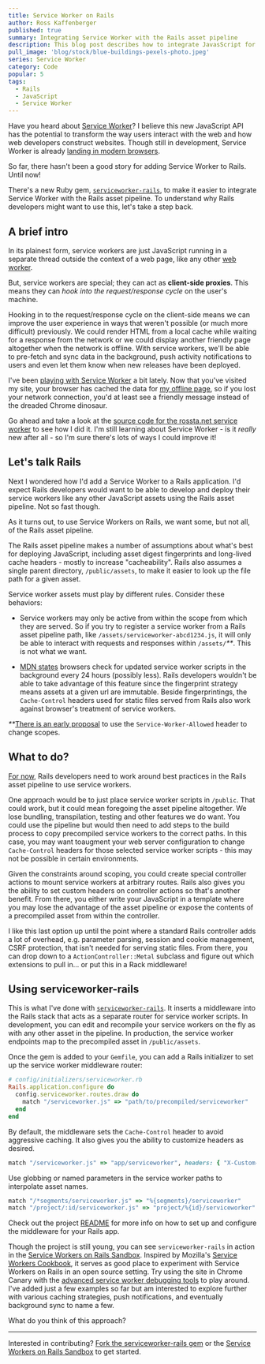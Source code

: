 ```yaml
---
title: Service Worker on Rails
author: Ross Kaffenberger
published: true
summary: Integrating Service Worker with the Rails asset pipeline
description: This blog post describes how to integrate JavasScript for the new Service Worker API into Ruby and Rails applications that use Sprockets for the Rails asset pipeline.
pull_image: 'blog/stock/blue-buildings-pexels-photo.jpeg'
series: Service Worker
category: Code
popular: 5
tags:
  - Rails
  - JavaScript
  - Service Worker
---
```


Have you heard about [Service
Worker](https://developer.mozilla.org/en-US/docs/Web/API/Web_Workers_API)? I
believe this new JavaScript API has the potential to transform the way users
interact with the web and how web developers construct websites. Though still in
development, Service Worker is already [landing in modern
browsers](https://jakearchibald.github.io/isserviceworkerready/).

So far, there hasn't been a good story for adding Service Worker to Rails. Until
now!

There's a new Ruby gem, [`serviceworker-rails`](https://github.com/rossta/serviceworker-rails), to make it easier to integrate Service Worker with the Rails asset pipeline. To understand why Rails developers might want to use this, let's take a step back.

## A brief intro

In its plainest form, service workers are just JavaScript running in a separate thread outside the context of a web page, like any other [web worker](https://developer.mozilla.org/en-US/docs/Web/API/Web_Workers_API).

But, service workers are special; they can act as **client-side proxies**. This means they can *hook into the request/response cycle* on the user's machine.

Hooking in to the request/response cycle on the client-side means we can improve the user experience in ways that weren't possible (or much more difficult) previously. We could render HTML from a local cache while waiting for a response from the network or we could display another friendly page altogether when the network is offline. With service workers, we'll be able to pre-fetch and sync data in the background, push activity notifications to users and even let them know when new releases have been deployed.

I've been [playing with Service Worker](/blog/adding-serviceworker-to-a-simple-website.html) a bit lately. Now that you've visited my site, your browser has cached the data for [my offline page](/offline.html), so if you lost your network connection, you'd at least see a friendly message instead of the dreaded Chrome dinosaur.

Go ahead and take a look at the [source code for the rossta.net service worker](https://github.com/rossta/rossta.github.com/blob/45b67d326bb1118c9e0743ae74e1a5ca570a5947/source/assets/javascripts/serviceworker.js) to see how I did it. I'm still learning about Service Worker - is it *really* new after all - so I'm sure there's lots of ways I could improve it!

## Let's talk Rails

Next I wondered how I'd add a Service Worker to a Rails application. I'd expect Rails developers would want to be able to develop and deploy their service workers like any other JavaScript assets using the Rails asset pipeline. Not so fast though.

As it turns out, to use Service Workers on Rails, we want some, but not all, of the Rails asset pipeline.

The Rails asset pipeline makes a number of assumptions about what's best for deploying JavaScript, including asset digest fingerprints and long-lived cache headers - mostly to increase "cacheability". Rails also assumes a single parent directory, `/public/assets`, to make it easier to look up the file path for a given asset.

Service worker assets must play by different rules. Consider these behaviors:

* Service workers may only be active from within the scope from which they are
served. So if you try to register a service worker from a Rails asset pipeline
path, like `/assets/serviceworker-abcd1234.js`, it will only be able to interact
with requests and responses within `/assets/`<em>**</em>. This is not what we want.

* [MDN states](https://developer.mozilla.org/en-US/docs/Web/API/Service_Worker_API#Download_install_and_activate) browsers check for updated service worker scripts in the background every 24 hours (possibly less). Rails developers wouldn't be able to take advantage of this feature since the fingerprint strategy means assets at a given url are immutable. Beside fingerprintings, the `Cache-Control` headers used for static files served from Rails also work against browser's treatment of service workers.

<em>**</em>[There is an early proposal](https://slightlyoff.github.io/ServiceWorker/spec/service_worker/#service-worker-allowed) to use the `Service-Worker-Allowed` header to change scopes.

## What to do?

[For now](https://github.com/rails/sprockets/issues/44), Rails developers need to work around best practices in the Rails asset pipeline to use service workers.

One approach would be to just place service worker scripts in `/public`. That
could work, but it could mean foregoing the asset pipeline altogether. We lose
bundling, transpilation, testing and other features we do want. You could use
the pipeline but would then need to add steps to the build process to copy
precompiled service workers to the correct paths. In this case, you may want toaugment your
web server configuration to change `Cache-Control` headers for those selected service worker scripts - this may not be possible in certain environments.

Given the constraints around scoping, you could create
special controller actions to mount service workers at arbitrary routes. Rails
also gives you the ability to set custom headers on controller actions so that's
another benefit. From there, you either write your JavaScript in a template where you may lose the advantage of the asset pipeline or
expose the contents of a precompiled asset from within the controller.

I like this last option up until the point where a standard Rails controller
adds a lot of overhead, e.g. parameter parsing, session and cookie management, CSRF
protection, that isn't needed for serving static files. From there, you can drop
down to a `ActionController::Metal` subclass and figure out which extensions to
pull in... or put this in a Rack middleware!

## Using serviceworker-rails

This is what I've done with [`serviceworker-rails`](https://github.com/rossta/serviceworker-rails). It inserts a middleware into the Rails stack that acts as a separate router for service worker scripts. In development, you can edit and recompile your service workers on the fly as with any other asset in the pipeline. In production, the service worker endpoints map to the precompiled asset in `/public/assets`.

Once the gem is added to your `Gemfile`, you can add a Rails initializer to set
up the service worker middleware router:

```ruby
# config/initializers/serviceworker.rb
Rails.application.configure do
  config.serviceworker.routes.draw do
    match "/serviceworker.js" => "path/to/precompiled/serviceworker"
  end
end
```

By default, the middleware sets the `Cache-Control` header to avoid aggressive caching. It also gives you the ability to customize headers as desired.

```ruby
match "/serviceworker.js" => "app/serviceworker", headers: { "X-Custom-Header" => "foobar" }
```

Use globbing or named parameters in the service worker paths to interpolate
asset names.

```ruby
match "/*segments/serviceworker.js" => "%{segments}/serviceworker"
match "/project/:id/serviceworker.js" => "project/%{id}/serviceworker"
```

Check out the project [README](https://github.com/rossta/serviceworker-rails#serviceworkerrails) for more info on how to set up and configure the middleware for your Rails app.

Though the project is still young, you can see `serviceworker-rails` in action in the [Service Workers on Rails Sandbox](https://serviceworker-rails.herokuapp.com/). Inspired by Mozilla's [Service Workers Cookbook](https://serviceworke.rs/), it serves as good place to experiment with Service Workers on Rails in an open source setting. Try using the site in Chrome Canary with the [advanced service worker debugging tools](https://www.chromium.org/blink/serviceworker/service-worker-faq) to play around. I've added just a few examples so far but am interested to explore further with various caching strategies, push notifications, and eventually background sync to name a few.

What do you think of this approach?

----

Interested in contributing? [Fork the serviceworker-rails gem](https://github.com/rossta/serviceworker-rails) or the [Service Workers on Rails Sandbox](https://github.com/rossta/serviceworker-rails-sandbox) to get started.

